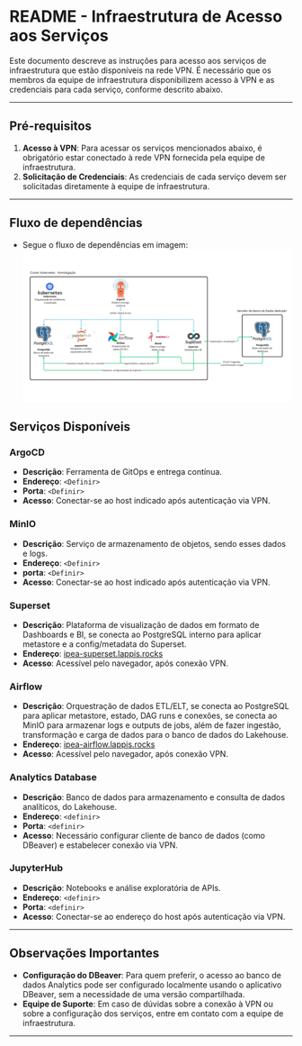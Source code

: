 # README - Infraestrutura de Acesso aos Serviços

Este documento descreve as instruções para acesso aos serviços de infraestrutura que estão disponíveis na rede VPN. É necessário que os membros da equipe de infraestrutura disponibilizem acesso à VPN e as credenciais para cada serviço, conforme descrito abaixo.

---

## Pré-requisitos
1. **Acesso à VPN**: Para acessar os serviços mencionados abaixo, é obrigatório estar conectado à rede VPN fornecida pela equipe de infraestrutura.
2. **Solicitação de Credenciais**: As credenciais de cada serviço devem ser solicitadas diretamente à equipe de infraestrutura.

---

## Fluxo de dependências
- Segue o fluxo de dependências em imagem:
![Fluxo de Dependências](./assets/dependency_graph_production.png)

## Serviços Disponíveis

### ArgoCD
- **Descrição**: Ferramenta de GitOps e entrega contínua.
- **Endereço**: `<Definir>`
- **Porta**: `<Definir>`
- **Acesso**: Conectar-se ao host indicado após autenticação via VPN.

### MinIO
- **Descrição**: Serviço de armazenamento de objetos, sendo esses dados e logs.
- **Endereço**: `<Definir>`
- **porta**: `<Definir>`
- **Acesso**: Conectar-se ao host indicado após autenticação via VPN.

### Superset
- **Descrição**: Plataforma de visualização de dados em formato de Dashboards e BI, se conecta ao PostgreSQL interno para aplicar metastore e a config/metadata do Superset.
- **Endereço**: [ipea-superset.lappis.rocks](https://ipea-superset.lappis.rocks/)
- **Acesso**: Acessível pelo navegador, após conexão VPN.

### Airflow
- **Descrição**: Orquestração de dados ETL/ELT, se conecta ao PostgreSQL para aplicar metastore, estado, DAG runs e conexões, se conecta ao MinIO para armazenar logs e outputs de jobs, além de fazer ingestão, transformação e carga de dados para o banco de dados do Lakehouse.
- **Endereço**: [ipea-airflow.lappis.rocks](https://ipea-airflow.lappis.rocks/)
- **Acesso**: Acessível pelo navegador, após conexão VPN.

### Analytics Database
- **Descrição**: Banco de dados para armazenamento e consulta de dados analíticos, do Lakehouse.
- **Endereço**: `<definir>`
- **Porta**: `<definir>`
- **Acesso**: Necessário configurar cliente de banco de dados (como DBeaver) e estabelecer conexão via VPN.

### JupyterHub
- **Descrição**: Notebooks e análise exploratória de APIs.
- **Endereço**: `<definir>`
- **Porta**: `<definir>`
- **Acesso**: Conectar-se ao endereço do host após autenticação via VPN.

---

## Observações Importantes
- **Configuração do DBeaver**: Para quem preferir, o acesso ao banco de dados Analytics pode ser configurado localmente usando o aplicativo DBeaver, sem a necessidade de uma versão compartilhada.
- **Equipe de Suporte**: Em caso de dúvidas sobre a conexão à VPN ou sobre a configuração dos serviços, entre em contato com a equipe de infraestrutura.

---
